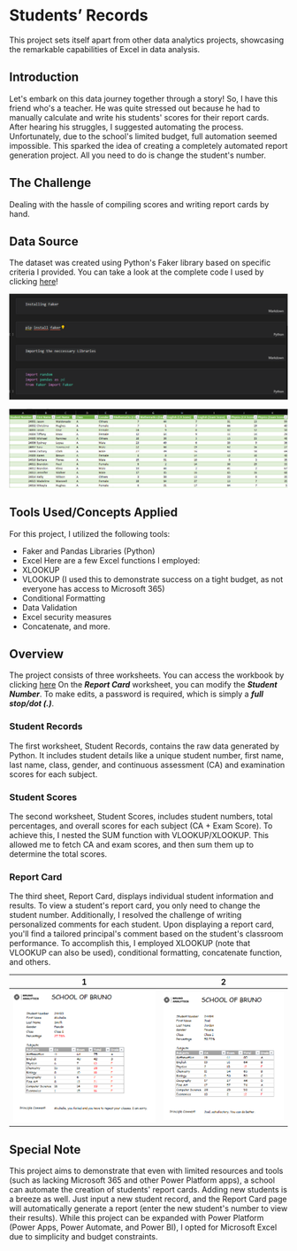# Students’ Records

This project sets itself apart from other data analytics projects, showcasing the remarkable capabilities of Excel in data analysis.

## Introduction

Let's embark on this data journey together through a story! So, I have this friend who's a teacher. He was quite stressed out because he had to manually calculate and write his students' scores for their report cards. After hearing his struggles, I suggested automating the process. Unfortunately, due to the school's limited budget, full automation seemed impossible. This sparked the idea of creating a completely automated report generation project. All you need to do is change the student's number.

## The Challenge

Dealing with the hassle of compiling scores and writing report cards by hand.

## Data Source

The dataset was created using Python's Faker library based on specific criteria I provided. You can take a look at the complete code I used by clicking [here](https://github.com/iamcbn/Students-Records/blob/main/Student%20Records.ipynb)!


 ![](Code%20Snippet.png)  
 
 ![](Excel%20Snippet.png)

## Tools Used/Concepts Applied

For this project, I utilized the following tools:
- Faker and Pandas Libraries (Python)
- Excel
Here are a few Excel functions I employed:
- XLOOKUP
- VLOOKUP (I used this to demonstrate success on a tight budget, as not everyone has access to Microsoft 365)
- Conditional Formatting
- Data Validation
- Excel security measures
- Concatenate, and more.

## Overview

The project consists of three worksheets. You can access the workbook by clicking [here](https://iamcbn1-my.sharepoint.com/:x:/g/personal/bruno_iamcbn1_onmicrosoft_com/EUhyNR86gOZLrY_7ei4biJ8BuLe4zZe72b-GwT4MEhPMtg?e=pFHx7e) On the **_Report Card_** worksheet, you can modify the **_Student Number_**. To make edits, a password is required, which is simply a **_full stop/dot (.)_**.

### Student Records

The first worksheet, Student Records, contains the raw data generated by Python. It includes student details like a unique student number, first name, last name, class, gender, and continuous assessment (CA) and examination scores for each subject.

### Student Scores

The second worksheet, Student Scores, includes student numbers, total percentages, and overall scores for each subject (CA + Exam Score). To achieve this, I nested the SUM function with VLOOKUP/XLOOKUP. This allowed me to fetch CA and exam scores, and then sum them up to determine the total scores.

### Report Card

The third sheet, Report Card, displays individual student information and results. To view a student's report card, you only need to change the student number. Additionally, I resolved the challenge of writing personalized comments for each student. Upon displaying a report card, you'll find a tailored principal's comment based on the student's classroom performance. To accomplish this, I employed XLOOKUP (note that VLOOKUP can also be used), conditional formatting, concatenate function, and others.


| 1 | 2
| --- | ---
| ![](Report%20snippet%201.png) | ![](Report%20snippet%202.png)

## Special Note

This project aims to demonstrate that even with limited resources and tools (such as lacking Microsoft 365 and other Power Platform apps), a school can automate the creation of students' report cards. Adding new students is a breeze as well. Just input a new student record, and the Report Card page will automatically generate a report (enter the new student's number to view their results). While this project can be expanded with Power Platform (Power Apps, Power Automate, and Power BI), I opted for Microsoft Excel due to simplicity and budget constraints.
